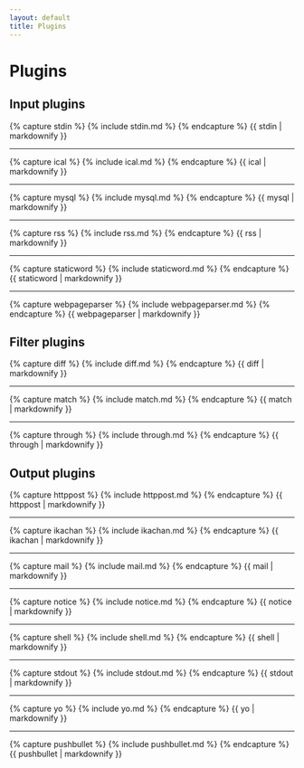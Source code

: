 ```yaml
---
layout: default
title: Plugins
---
```


# Plugins

## Input plugins

{% capture stdin %} {% include stdin.md %} {% endcapture %} {{ stdin | markdownify }}

----

{% capture ical %} {% include ical.md %} {% endcapture %} {{ ical | markdownify }}

----

{% capture mysql %} {% include mysql.md %} {% endcapture %} {{ mysql | markdownify }}

----

{% capture rss %} {% include rss.md %} {% endcapture %} {{ rss | markdownify }}

----

{% capture staticword %} {% include staticword.md %} {% endcapture %} {{ staticword | markdownify }}

----

{% capture webpageparser %} {% include webpageparser.md %} {% endcapture %} {{ webpageparser | markdownify }}


## Filter plugins

{% capture diff %} {% include diff.md %} {% endcapture %} {{ diff | markdownify }}

----

{% capture match %} {% include match.md %} {% endcapture %} {{ match | markdownify }}

----

{% capture through %} {% include through.md %} {% endcapture %} {{ through | markdownify }}


## Output plugins

{% capture httppost %} {% include httppost.md %} {% endcapture %} {{ httppost | markdownify }}

----

{% capture ikachan %} {% include ikachan.md %} {% endcapture %} {{ ikachan | markdownify }}

----

{% capture mail %} {% include mail.md %} {% endcapture %} {{ mail | markdownify }}

----

{% capture notice %} {% include notice.md %} {% endcapture %} {{ notice | markdownify }}

----

{% capture shell %} {% include shell.md %} {% endcapture %} {{ shell | markdownify }}

----

{% capture stdout %} {% include stdout.md %} {% endcapture %} {{ stdout | markdownify }}

----

{% capture yo %} {% include yo.md %} {% endcapture %} {{ yo | markdownify }}

----

{% capture pushbullet %} {% include pushbullet.md %} {% endcapture %} {{ pushbullet | markdownify }}

